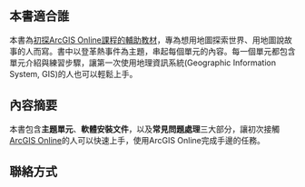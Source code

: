 ## 本書適合誰

本書為[初探ArcGIS Online課程的輔助教材](https://sites.google.com/view/agoltutorial/videos/agol-video)，專為想用地圖探索世界、用地圖說故事的人而寫。書中以登革熱事件為主題，串起每個單元的內容。每一個單元都包含單元介紹與練習步驟，讓第一次使用地理資訊系統(Geographic Information System, GIS)的人也可以輕鬆上手。

## 內容摘要

本書包含**主題單元**、**軟體安裝文件**，以及**常見問題處理**三大部分，讓初次接觸[ArcGIS Online](https://www.arcgis.com)的人可以快速上手，使用ArcGIS Online完成手邊的任務。

## 聯絡方式

